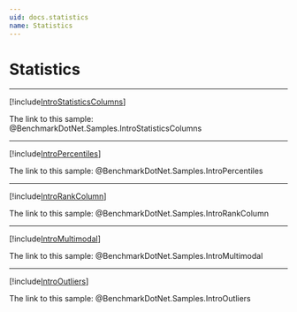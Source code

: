 ```yaml
---
uid: docs.statistics
name: Statistics
---
```


# Statistics

---

[!include[IntroStatisticsColumns](../samples/IntroStatisticsColumns.md)]

The link to this sample: @BenchmarkDotNet.Samples.IntroStatisticsColumns

---

[!include[IntroPercentiles](../samples/IntroPercentiles.md)]

The link to this sample: @BenchmarkDotNet.Samples.IntroPercentiles

---

[!include[IntroRankColumn](../samples/IntroRankColumn.md)]

The link to this sample: @BenchmarkDotNet.Samples.IntroRankColumn

---

[!include[IntroMultimodal](../samples/IntroMultimodal.md)]

The link to this sample: @BenchmarkDotNet.Samples.IntroMultimodal

---

[!include[IntroOutliers](../samples/IntroOutliers.md)]

The link to this sample: @BenchmarkDotNet.Samples.IntroOutliers